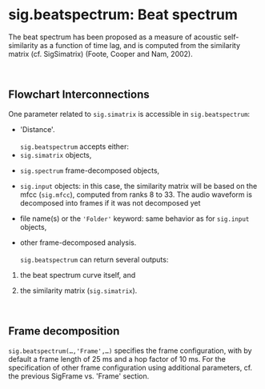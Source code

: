 # sig.beatspectrum: Beat spectrum #

The beat spectrum has been proposed as a measure of acoustic self-similarity as a function of time lag, and is computed from the similarity matrix (cf. SigSimatrix) (Foote, Cooper and Nam, 2002).

<br>
<h2>Flowchart Interconnections</h2>

One parameter related to <code>sig.simatrix</code> is accessible in <code>sig.beatspectrum</code>:<br>
<ul><li>'Distance'.<br>
<br>
<code>sig.beatspectrum</code> accepts either:<br>
</li><li><code>sig.simatrix</code> objects,<p>
</li><li><code>sig.spectrum</code> frame-decomposed objects,<p>
</li><li><code>sig.input</code> objects: in this case, the similarity matrix will be based on the mfcc (<code>sig.mfcc</code>), computed from ranks 8 to 33. The audio waveform is decomposed into frames if it was not decomposed yet<p>
</li><li>file name(s) or the <code>'Folder'</code> keyword: same behavior as for <code>sig.input</code> objects,<p>
</li><li>other frame-decomposed analysis.<br>
<br>
<code>sig.beatspectrum</code> can return several outputs:</li></ul>

<ol><li>the beat spectrum curve itself, and<p>
</li><li>the similarity matrix (<code>sig.simatrix</code>).</li></ol>

<br>
<h2>Frame decomposition</h2>
<code>sig.beatspectrum(…,'Frame',…)</code> specifies the frame configuration, with by default a frame length of 25 ms and a hop factor of 10 ms. For the specification of other frame configuration using additional parameters, cf. the previous SigFrame vs. 'Frame' section.